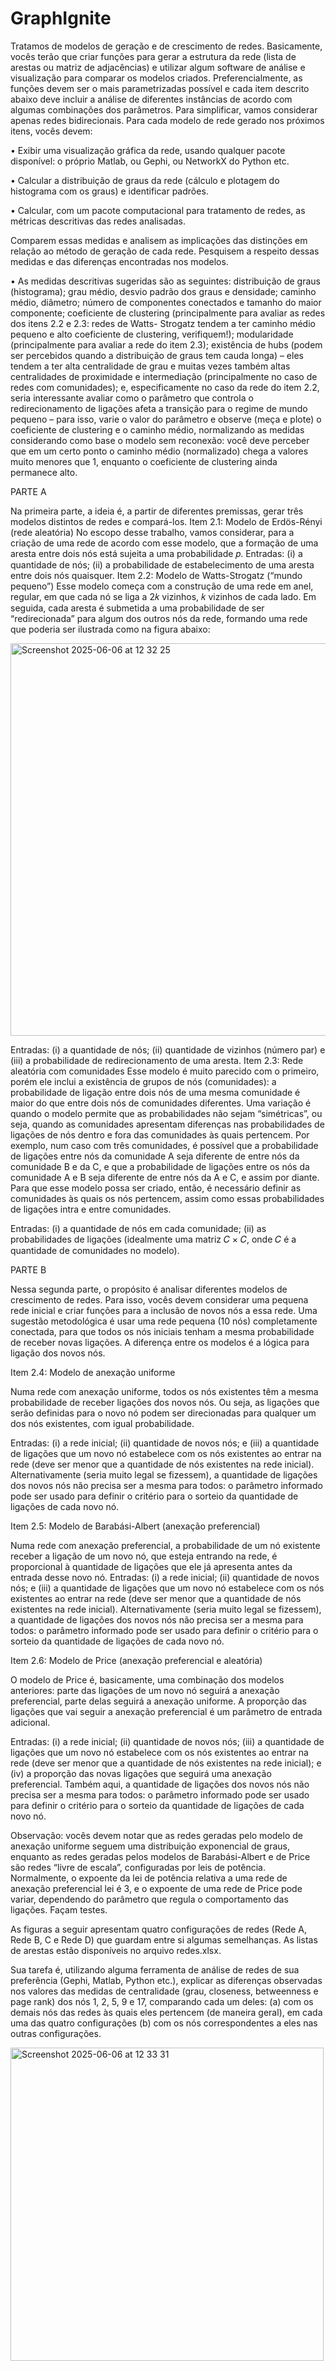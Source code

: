# GraphIgnite

Tratamos de modelos de geração e de crescimento de redes. Basicamente, vocês terão
que criar funções para gerar a estrutura da rede (lista de arestas ou matriz de adjacências) e utilizar algum software de
análise e visualização para comparar os modelos criados. Preferencialmente, as funções devem ser o mais parametrizadas
possível e cada item descrito abaixo deve incluir a análise de diferentes instâncias de acordo com algumas combinações
dos parâmetros. Para simplificar, vamos considerar apenas redes bidirecionais.
Para cada modelo de rede gerado nos próximos itens, vocês devem:

• Exibir uma visualização gráfica da rede, usando qualquer pacote disponível: o próprio Matlab, ou Gephi, ou
NetworkX do Python etc.

• Calcular a distribuição de graus da rede (cálculo e plotagem do histograma com os graus) e identificar padrões.

• Calcular, com um pacote computacional para tratamento de redes, as métricas descritivas das redes analisadas.

Comparem essas medidas e analisem as implicações das distinções em relação ao método de geração de cada
rede. Pesquisem a respeito dessas medidas e das diferenças encontradas nos modelos.

• As medidas descritivas sugeridas são as seguintes: distribuição de graus (histograma); grau médio, desvio padrão
dos graus e densidade; caminho médio, diâmetro; número de componentes conectados e tamanho do maior
componente; coeficiente de clustering (principalmente para avaliar as redes dos itens 2.2 e 2.3: redes de Watts-
Strogatz tendem a ter caminho médio pequeno e alto coeficiente de clustering, verifiquem!); modularidade
(principalmente para avaliar a rede do item 2.3); existência de hubs (podem ser percebidos quando a distribuição
de graus tem cauda longa) – eles tendem a ter alta centralidade de grau e muitas vezes também altas
centralidades de proximidade e intermediação (principalmente no caso de redes com comunidades); e,
especificamente no caso da rede do item 2.2, seria interessante avaliar como o parâmetro que controla o
redirecionamento de ligações afeta a transição para o regime de mundo pequeno – para isso, varie o valor do
parâmetro e observe (meça e plote) o coeficiente de clustering e o caminho médio, normalizando as medidas
considerando como base o modelo sem reconexão: você deve perceber que em um certo ponto o caminho
médio (normalizado) chega a valores muito menores que 1, enquanto o coeficiente de clustering ainda
permanece alto.

PARTE A

Na primeira parte, a ideia é, a partir de diferentes premissas, gerar três modelos distintos de redes e compará-los.
Item 2.1: Modelo de Erdös-Rényi (rede aleatória)
No escopo desse trabalho, vamos considerar, para a criação de uma rede de acordo com esse modelo, que a formação de
uma aresta entre dois nós está sujeita a uma probabilidade 𝑝.
Entradas: (i) a quantidade de nós; (ii) a probabilidade de estabelecimento de uma aresta entre dois nós quaisquer.
Item 2.2: Modelo de Watts-Strogatz (“mundo pequeno”)
Esse modelo começa com a construção de uma rede em anel, regular, em que cada nó se liga a 2𝑘 vizinhos, 𝑘 vizinhos de
cada lado. Em seguida, cada aresta é submetida a uma probabilidade de ser “redirecionada” para algum dos outros nós da
rede, formando uma rede que poderia ser ilustrada como na figura abaixo:

<img width="628" alt="Screenshot 2025-06-06 at 12 32 25" src="https://github.com/user-attachments/assets/beb80321-bfde-4921-87b3-b12ebfdba6fa" />

Entradas: (i) a quantidade de nós; (ii) quantidade de vizinhos (número par) e (iii) a probabilidade de redirecionamento de
uma aresta.
Item 2.3: Rede aleatória com comunidades
Esse modelo é muito parecido com o primeiro, porém ele inclui a existência de grupos de nós (comunidades): a
probabilidade de ligação entre dois nós de uma mesma comunidade é maior do que entre dois nós de comunidades
diferentes. Uma variação é quando o modelo permite que as probabilidades não sejam “simétricas”, ou seja, quando as
comunidades apresentam diferenças nas probabilidades de ligações de nós dentro e fora das comunidades às quais
pertencem. Por exemplo, num caso com três comunidades, é possível que a probabilidade de ligações entre nós da
comunidade A seja diferente de entre nós da comunidade B e da C, e que a probabilidade de ligações entre os nós da
comunidade A e B seja diferente de entre nós da A e C, e assim por diante. Para que esse modelo possa ser criado, então,
é necessário definir as comunidades às quais os nós pertencem, assim como essas probabilidades de ligações intra e entre
comunidades.

Entradas: (i) a quantidade de nós em cada comunidade; (ii) as probabilidades de ligações (idealmente uma matriz 𝐶 × 𝐶,
onde 𝐶 é a quantidade de comunidades no modelo).

PARTE B

Nessa segunda parte, o propósito é analisar diferentes modelos de crescimento de redes. Para isso, vocês devem considerar
uma pequena rede inicial e criar funções para a inclusão de novos nós a essa rede. Uma sugestão metodológica é usar uma
rede pequena (10 nós) completamente conectada, para que todos os nós iniciais tenham a mesma probabilidade de receber
novas ligações. A diferença entre os modelos é a lógica para ligação dos novos nós.

Item 2.4: Modelo de anexação uniforme

Numa rede com anexação uniforme, todos os nós existentes têm a mesma probabilidade de receber ligações dos novos
nós. Ou seja, as ligações que serão definidas para o novo nó podem ser direcionadas para qualquer um dos nós
existentes, com igual probabilidade.

Entradas: (i) a rede inicial; (ii) quantidade de novos nós; e (iii) a quantidade de ligações que um novo nó estabelece com os
nós existentes ao entrar na rede (deve ser menor que a quantidade de nós existentes na rede inicial). Alternativamente
(seria muito legal se fizessem), a quantidade de ligações dos novos nós não precisa ser a mesma para todos: o parâmetro
informado pode ser usado para definir o critério para o sorteio da quantidade de ligações de cada novo nó.

Item 2.5: Modelo de Barabási-Albert (anexação preferencial)

Numa rede com anexação preferencial, a probabilidade de um nó existente receber a ligação de um novo nó, que esteja
entrando na rede, é proporcional à quantidade de ligações que ele já apresenta antes da entrada desse novo nó.
Entradas: (i) a rede inicial; (ii) quantidade de novos nós; e (iii) a quantidade de ligações que um novo nó estabelece com os
nós existentes ao entrar na rede (deve ser menor que a quantidade de nós existentes na rede inicial). Alternativamente
(seria muito legal se fizessem), a quantidade de ligações dos novos nós não precisa ser a mesma para todos: o parâmetro
informado pode ser usado para definir o critério para o sorteio da quantidade de ligações de cada novo nó.

Item 2.6: Modelo de Price (anexação preferencial e aleatória)

O modelo de Price é, basicamente, uma combinação dos modelos anteriores: parte das ligações de um novo nó seguirá a
anexação preferencial, parte delas seguirá a anexação uniforme. A proporção das ligações que vai seguir a anexação
preferencial é um parâmetro de entrada adicional.

Entradas: (i) a rede inicial; (ii) quantidade de novos nós; (iii) a quantidade de ligações que um novo nó estabelece com os
nós existentes ao entrar na rede (deve ser menor que a quantidade de nós existentes na rede inicial); e (iv) a proporção das
novas ligações que seguirá uma anexação preferencial. Também aqui, a quantidade de ligações dos novos nós não precisa
ser a mesma para todos: o parâmetro informado pode ser usado para definir o critério para o sorteio da quantidade de
ligações de cada novo nó.

Observação: vocês devem notar que as redes geradas pelo modelo de anexação uniforme seguem uma
distribuição exponencial de graus, enquanto as redes geradas pelos modelos de Barabási-Albert e de
Price são redes “livre de escala”, configuradas por leis de potência. Normalmente, o expoente da lei de
potência relativa a uma rede de anexação preferencial lei é 3, e o expoente de uma rede de Price pode
variar, dependendo do parâmetro que regula o comportamento das ligações. Façam testes.

As figuras a seguir apresentam quatro configurações de redes (Rede A, Rede B, C e Rede D) que guardam entre si algumas semelhanças. As listas de arestas estão disponíveis no arquivo redes.xlsx.

Sua tarefa é, utilizando alguma ferramenta de análise de redes de sua preferência (Gephi, Matlab, Python etc.), explicar as
diferenças observadas nos valores das medidas de centralidade (grau, closeness, betweenness e page rank) dos nós
1, 2, 5, 9 e 17, comparando cada um deles:
(a) com os demais nós das redes às quais eles pertencem (de maneira geral), em cada uma das quatro configurações
(b) com os nós correspondentes a eles nas outras configurações.

<img width="501" alt="Screenshot 2025-06-06 at 12 33 31" src="https://github.com/user-attachments/assets/6836d01e-6c24-41ae-92dc-5696d846669f" />

